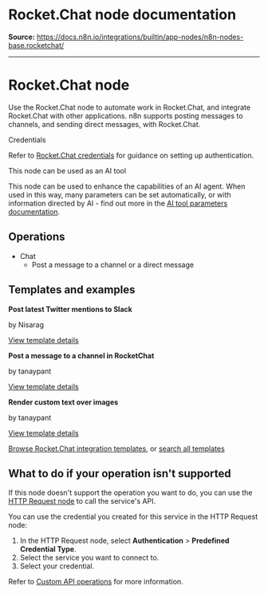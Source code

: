 # Rocket.Chat node documentation

**Source:** https://docs.n8n.io/integrations/builtin/app-nodes/n8n-nodes-base.rocketchat/

---

# Rocket.Chat node

Use the Rocket.Chat node to automate work in Rocket.Chat, and integrate Rocket.Chat with other applications. n8n supports posting messages to channels, and sending direct messages, with Rocket.Chat.

Credentials

Refer to [Rocket.Chat credentials](../../credentials/rocketchat/) for guidance on setting up authentication.

This node can be used as an AI tool

This node can be used to enhance the capabilities of an AI agent. When used in this way, many parameters can be set automatically, or with information directed by AI - find out more in the [AI tool parameters documentation](../../../../advanced-ai/examples/using-the-fromai-function/).

## Operations

- Chat
  - Post a message to a channel or a direct message

## Templates and examples

**Post latest Twitter mentions to Slack**

by Nisarag

[View template details](https://n8n.io/workflows/617-post-latest-twitter-mentions-to-slack/)

**Post a message to a channel in RocketChat**

by tanaypant

[View template details](https://n8n.io/workflows/462-post-a-message-to-a-channel-in-rocketchat/)

**Render custom text over images**

by tanaypant

[View template details](https://n8n.io/workflows/365-render-custom-text-over-images/)

[Browse Rocket.Chat integration templates](https://n8n.io/integrations/rocketchat/), or [search all templates](https://n8n.io/workflows/)

## What to do if your operation isn't supported

If this node doesn't support the operation you want to do, you can use the [HTTP Request node](../../core-nodes/n8n-nodes-base.httprequest/) to call the service's API.

You can use the credential you created for this service in the HTTP Request node:

1. In the HTTP Request node, select **Authentication** > **Predefined Credential Type**.
2. Select the service you want to connect to.
3. Select your credential.

Refer to [Custom API operations](../../../custom-operations/) for more information.
